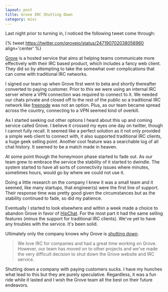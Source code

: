 ```yaml
--- 
layout: post 
title: Grove IRC Shutting Down
category: misc
--- 
```


Last night prior to turning in, I noticed the following tweet come through:

{% tweet https://twitter.com/groveio/status/247190702038056960 align='center' %}

[Grove](http://grove.io) is a hosted service that aims at helping 
teams communicate more effectively with their IRC based product, which
includes a fancy web client. They did so by attempting to take the 
somewhat over complications that can come with traditional IRC networks.

I signed our team up when Grove first went to beta and shortly 
thereafter converted to paying customer. Prior to this we were using an
internal IRC server where a VPN connection was required to connect
to it. We needed our chats private and closed off to the rest of 
the public so a traditional IRC network like 
[freenode](http://freenode.net) was not an option. Plus, as our
team became spread across the country, connecting to a VPN seemed 
kind of overkill. 

As I started seeking out other options I heard about this up and 
coming service called Grove. I believe it crossed my eyes one day
on twitter, though I cannot fully recall. It seemed like a perfect 
solution as it not only provided a simple web client to connect with,
it also supported traditional IRC clients, a huge geek selling point.
Another cool feature was a searchable log of all chat history. 
It seemed to be a match made in heaven.

At some point though the honeymoon phase started to fade out. As our
team grew to embrace the service the stability of it started to dwindle.
The system started to have all sorts of connectivity issues where 
minutes, sometimes hours, would go by where we could not use it. 

Doing a little research on the company I knew it was a small team and 
it seemed, like many startups, that engineer(s) were the first line of 
support. Their response time was pretty good given the circumstances 
but as the stability continued to fade, so did my patience.

Eventually I started to look elsewhere and within a week made a
choice to abandon Grove in favor of 
[HipChat](http://www.hipchat.com). For the most part it had the same
selling features (minus the support for traditional IRC clients). 
We've yet to have any troubles with the service. It's been solid.

Ultimately only the company knows why Grove is 
[shutting down](https://grove.io/blog/grove-shutting-down-october-13). 

> We love IRC for companies and had a great time working on Grove. 
> However, our team has moved on to other projects and we've made 
> the very difficult decision to shut down the Grove website and 
> IRC service.

Shutting down a company with paying customers sucks. I have my hunches 
what lead to this but they are purely speculative. Regardless, it
was a fun ride while it lasted and I wish the Grove team all the 
best on their future endeavors.
